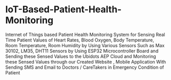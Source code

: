 # IoT-Based-Patient-Health-Monitoring

Internet of Things based Patient Health Monitoring System for Sensing Real Time Patient Values of Heart Rates, Blood Oxygen, Body Temperature, Room Temperature, Room Humidity by Using Various Sensors Such as Max 30102, LM35, DHT11 Sensors by Using ESP32 Microcontroller Board and Sending these Sensed Values to the Ubidots AEP Cloud and Monitoring these Sensed Values through our Created Website , Mobile Application With Sending SMS and Email to Doctors / CareTakers in Emergency Condition of Patient 
